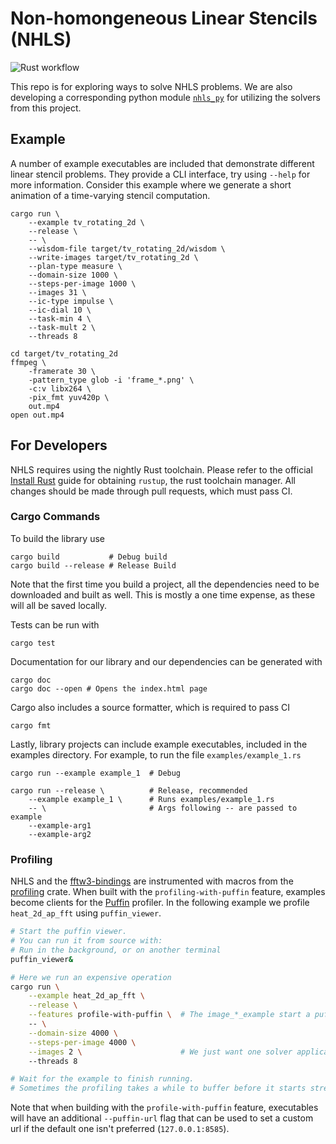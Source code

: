 # Non-homongeneous Linear Stencils (NHLS)

![Rust workflow](https://github.com/TEALab-org/nhls/actions/workflows/rust.yml/badge.svg?branch=main)

This repo is for exploring ways to solve NHLS problems. We are also developing a corresponding python module [`nhls_py`](https://github.com/TEALab-org/nhls_py) for utilizing the solvers from this project.

## Example

A number of example executables are included that demonstrate different linear stencil problems.
They provide a CLI interface, try using `--help` for more information.
Consider this example where we generate a short animation of a time-varying stencil computation.

```
cargo run \
    --example tv_rotating_2d \
    --release \
    -- \
    --wisdom-file target/tv_rotating_2d/wisdom \
    --write-images target/tv_rotating_2d \
    --plan-type measure \
    --domain-size 1000 \
    --steps-per-image 1000 \
    --images 31 \
    --ic-type impulse \
    --ic-dial 10 \
    --task-min 4 \
    --task-mult 2 \
    --threads 8
    
cd target/tv_rotating_2d
ffmpeg \
	-framerate 30 \
	-pattern_type glob -i 'frame_*.png' \
	-c:v libx264 \
	-pix_fmt yuv420p \
	out.mp4
open out.mp4
```

## For Developers

NHLS requires using the nightly Rust toolchain.
Please refer to the official [Install Rust](https://www.rust-lang.org/tools/install) guide for obtaining `rustup`, the rust toolchain manager.
All changes should be made through pull requests, which must pass CI.

### Cargo Commands

To build the library use
```text
cargo build           # Debug build
cargo build --release # Release Build
```

Note that the first time you build a project,
all the dependencies need to be downloaded and built as well.
This is mostly a one time expense, as these will all be saved locally.

Tests can be run with 
```text
cargo test
```

Documentation for our library and our dependencies can be generated with
```text
cargo doc
cargo doc --open # Opens the index.html page
```

Cargo also includes a source formatter, which is required to pass CI
```text
cargo fmt
```

Lastly, library projects can include example executables, 
included in the examples directory.
For example, to run the file `examples/example_1.rs`
```text
cargo run --example example_1  # Debug 

cargo run --release \          # Release, recommended
    --example example_1 \      # Runs examples/example_1.rs
    -- \                       # Args following -- are passed to example
    --example-arg1
    --example-arg2
```

### Profiling

NHLS and the [fftw3-bindings](https://github.com/SallySoul/fftw3-rs) are instrumented with macros from the [profiling](https://github.com/aclysma/profiling) crate.
When built with the `profiling-with-puffin` feature,
examples become clients for the [Puffin](https://github.com/EmbarkStudios/puffin) profiler.
In the following example we profile `heat_2d_ap_fft` using `puffin_viewer`.

```bash
# Start the puffin viewer.
# You can run it from source with:
# Run in the background, or on another terminal
puffin_viewer&

# Here we run an expensive operation
cargo run \
    --example heat_2d_ap_fft \
    --release \
    --features profile-with-puffin \  # The image_*_example start a puffin client
    -- \
    --domain-size 4000 \
    --steps-per-image 4000 \
    --images 2 \                      # We just want one solver application
    --threads 8

# Wait for the example to finish running.
# Sometimes the profiling takes a while to buffer before it starts streaming
```

Note that when building with the `profile-with-puffin` feature, executables will have an additional `--puffin-url` flag that can be used to set a custom url if the default one isn't preferred (`127.0.0.1:8585`).
